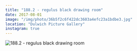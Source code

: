 ```yaml
---
title: "188.2 - regulus black drawing room"
date: 2017-08-01
image: "/img/photo/36b5f2c6f422dc3603a4efc23a1bdbe3.jpg"
location: "Dulwich Picture Gallery"
instagram: true
---
```


![188.2 - regulus black drawing room](/img/photo/36b5f2c6f422dc3603a4efc23a1bdbe3.jpg)

